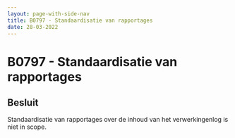 ```yaml
---
layout: page-with-side-nav
title: B0797 - Standaardisatie van rapportages
date: 28-03-2022
---
```


# B0797 - Standaardisatie van rapportages

## Besluit
Standaardisatie van rapportages over de inhoud van het verwerkingenlog is niet in scope.
